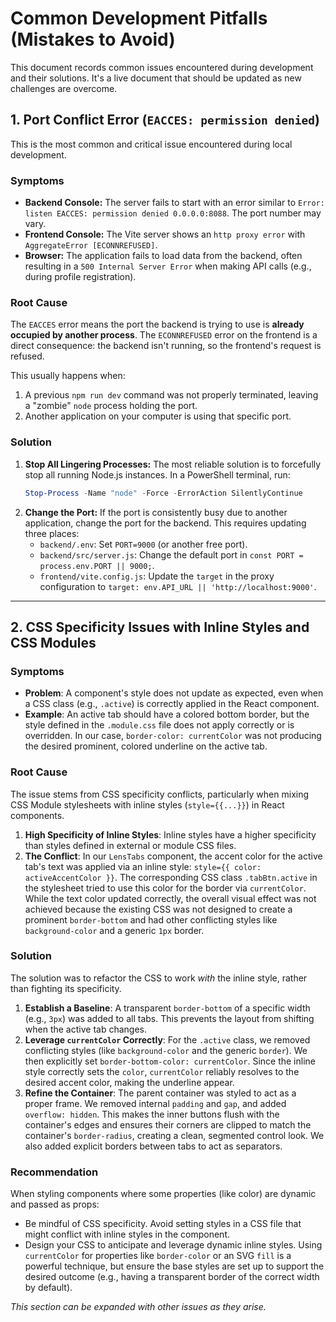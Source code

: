 # Common Development Pitfalls (Mistakes to Avoid)

This document records common issues encountered during development and their solutions. It's a live document that should be updated as new challenges are overcome.

## 1. Port Conflict Error (`EACCES: permission denied`)

This is the most common and critical issue encountered during local development.

### Symptoms
-   **Backend Console:** The server fails to start with an error similar to `Error: listen EACCES: permission denied 0.0.0.0:8088`. The port number may vary.
-   **Frontend Console:** The Vite server shows an `http proxy error` with `AggregateError [ECONNREFUSED]`.
-   **Browser:** The application fails to load data from the backend, often resulting in a `500 Internal Server Error` when making API calls (e.g., during profile registration).

### Root Cause
The `EACCES` error means the port the backend is trying to use is **already occupied by another process**. The `ECONNREFUSED` error on the frontend is a direct consequence: the backend isn't running, so the frontend's request is refused.

This usually happens when:
1.  A previous `npm run dev` command was not properly terminated, leaving a "zombie" `node` process holding the port.
2.  Another application on your computer is using that specific port.

### Solution
1.  **Stop All Lingering Processes:** The most reliable solution is to forcefully stop all running Node.js instances. In a PowerShell terminal, run:
    ```powershell
    Stop-Process -Name "node" -Force -ErrorAction SilentlyContinue
    ```
2.  **Change the Port:** If the port is consistently busy due to another application, change the port for the backend. This requires updating three places:
    -   `backend/.env`: Set `PORT=9000` (or another free port).
    -   `backend/src/server.js`: Change the default port in `const PORT = process.env.PORT || 9000;`.
    -   `frontend/vite.config.js`: Update the `target` in the proxy configuration to `target: env.API_URL || 'http://localhost:9000'`.
    
---

## 2. CSS Specificity Issues with Inline Styles and CSS Modules

### Symptoms
- **Problem**: A component's style does not update as expected, even when a CSS class (e.g., `.active`) is correctly applied in the React component.
- **Example**: An active tab should have a colored bottom border, but the style defined in the `.module.css` file does not apply correctly or is overridden. In our case, `border-color: currentColor` was not producing the desired prominent, colored underline on the active tab.

### Root Cause
The issue stems from CSS specificity conflicts, particularly when mixing CSS Module stylesheets with inline styles (`style={{...}}`) in React components.
1.  **High Specificity of Inline Styles**: Inline styles have a higher specificity than styles defined in external or module CSS files.
2.  **The Conflict**: In our `LensTabs` component, the accent color for the active tab's text was applied via an inline style: `style={{ color: activeAccentColor }}`. The corresponding CSS class `.tabBtn.active` in the stylesheet tried to use this color for the border via `currentColor`. While the text color updated correctly, the overall visual effect was not achieved because the existing CSS was not designed to create a prominent `border-bottom` and had other conflicting styles like `background-color` and a generic `1px` border.

### Solution
The solution was to refactor the CSS to work *with* the inline style, rather than fighting its specificity.
1.  **Establish a Baseline**: A transparent `border-bottom` of a specific width (e.g., `3px`) was added to all tabs. This prevents the layout from shifting when the active tab changes.
2.  **Leverage `currentColor` Correctly**: For the `.active` class, we removed conflicting styles (like `background-color` and the generic `border`). We then explicitly set `border-bottom-color: currentColor`. Since the inline style correctly sets the `color`, `currentColor` reliably resolves to the desired accent color, making the underline appear.
3.  **Refine the Container**: The parent container was styled to act as a proper frame. We removed internal `padding` and `gap`, and added `overflow: hidden`. This makes the inner buttons flush with the container's edges and ensures their corners are clipped to match the container's `border-radius`, creating a clean, segmented control look. We also added explicit borders between tabs to act as separators.

### Recommendation
When styling components where some properties (like color) are dynamic and passed as props:
-   Be mindful of CSS specificity. Avoid setting styles in a CSS file that might conflict with inline styles in the component.
-   Design your CSS to anticipate and leverage dynamic inline styles. Using `currentColor` for properties like `border-color` or an SVG `fill` is a powerful technique, but ensure the base styles are set up to support the desired outcome (e.g., having a transparent border of the correct width by default).

*This section can be expanded with other issues as they arise.*
